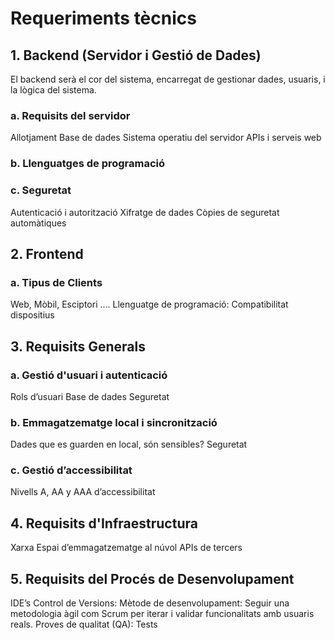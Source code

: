 # Requeriments tècnics

## 1. Backend (Servidor i Gestió de Dades)
El backend serà el cor del sistema, encarregat de gestionar dades, usuaris, i la lògica del sistema.
### a. Requisits del servidor
Allotjament
Base de dades
Sistema operatiu del servidor
APIs i serveis web
### b. Llenguatges de programació
### c. Seguretat
Autenticació i autorització
Xifratge de dades
Còpies de seguretat automàtiques
## 2. Frontend
### a. Tipus de Clients
Web, Mòbil, Esciptori ….
Llenguatge de programació:
Compatibilitat dispositius
## 3. Requisits Generals
### a. Gestió d'usuari i autenticació
Rols d’usuari
Base de dades
Seguretat
### b. Emmagatzematge local i sincronització
Dades que es guarden en local, són sensibles?
Seguretat

### c. Gestió d’accessibilitat
Nivells A, AA y AAA d’accessibilitat
## 4. Requisits d'Infraestructura
Xarxa
Espai d’emmagatzematge al núvol
APIs de tercers
## 5. Requisits del Procés de Desenvolupament
IDE’s
Control de Versions:
Mètode de desenvolupament: Seguir una metodologia àgil com Scrum per iterar i validar funcionalitats amb usuaris reals.
Proves de qualitat (QA): Tests
